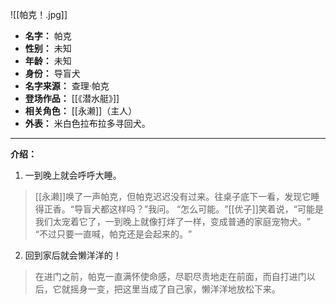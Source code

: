 
![[帕克！.jpg]]

- **名字：** 帕克
- **性别：** 未知
- **年龄：** 未知
- **身份：** 导盲犬
- **名字来源：** 查理·帕克
- **登场作品：** [[《潜水艇》]] 
- **相关角色：** [[永濑]]（主人）
- **外表：** 米白色拉布拉多寻回犬。

---

**介绍：** 

1. 一到晚上就会呼呼大睡。

> [[永濑]]唤了一声帕克，但帕克迟迟没有过来。往桌子底下一看，发现它睡得正香。​“导盲犬都这样吗？​”我问。
> “怎么可能。​”[[优子]]笑着说，​“可能是我们太宠着它了，一到晚上就像打烊了一样，变成普通的家庭宠物犬。​”
> “不过只要一直喊，帕克还是会起来的。​”

2. 回到家后就会懒洋洋的！

> 在进门之前，帕克一直满怀使命感，尽职尽责地走在前面，而自打进门以后，它就摇身一变，把这里当成了自己家，懒洋洋地放松下来。